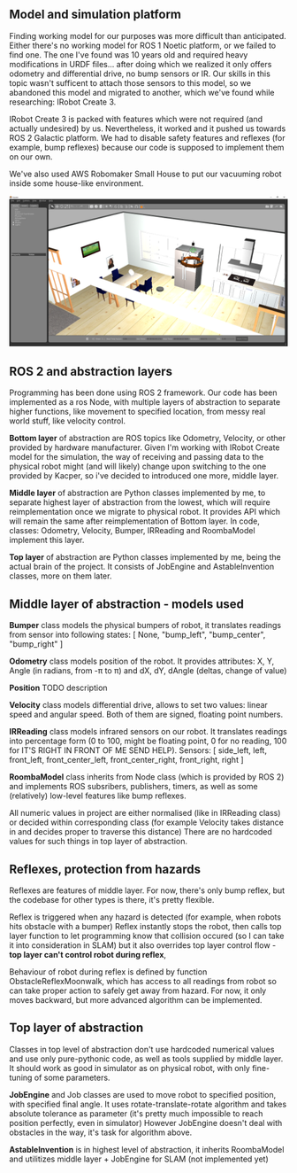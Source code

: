 
Model and simulation platform
---

Finding working model for our purposes was more difficult than anticipated. Either there's no working model for ROS 1 Noetic platform, or we failed to find one. The one I've found was 10 years old and required heavy modifications in URDF files... after doing which we realized it only offers odometry and differential drive, no bump sensors or IR. Our skills in this topic wasn't sufficent to attach those sensors to this model, so we abandoned this model and migrated to another, which we've found while researching: IRobot Create 3.

IRobot Create 3 is packed with features which were not required (and actually undesired) by us. Nevertheless, it worked and it pushed us towards ROS 2 Galactic platform. We had to disable safety features and reflexes (for example, bump reflexes) because our code is supposed to implement them on our own.

We've also used AWS Robomaker Small House to put our vacuuming robot inside some house-like environment.

![environment image](images/environment.png?raw=true "Robot in a house")


ROS 2 and abstraction layers
---

Programming has been done using ROS 2 framework. Our code has been implemented as a ros Node, with multiple layers of abstraction to separate higher functions, like movement to specified location, from messy real world stuff, like velocity control. 

**Bottom layer** of abstraction are ROS topics like Odometry, Velocity, or other provided by hardware manufacturer. Given I'm working with IRobot Create model for the simulation, the way of receiving and passing data to the physical robot might (and will likely) change upon switching to the one provided by Kacper, so i've decided to introduced one more, middle layer.

**Middle layer** of abstraction are Python classes implemented by me, to separate highest layer of abstraction from the lowest, which will require reimplementation once we migrate to physical robot. It provides API which will remain the same after reimplementation of Bottom layer. In code, classes: Odometry, Velocity, Bumper, IRReading and RoombaModel implement this layer.

**Top layer** of abstraction are Python classes implemented by me, being the actual brain of the project. It consists of JobEngine and AstableInvention classes, more on them later.


Middle layer of abstraction - models used
---

**Bumper** class models the physical bumpers of robot, it translates readings from sensor into following states: [ None, "bump_left", "bump_center", "bump_right" ]

**Odometry** class models position of the robot. It provides attributes: X, Y, Angle (in radians, from -π to π) and dX, dY, dAngle (deltas, change of value)

**Position** TODO description

**Velocity** class models differential drive, allows to set two values: linear speed and angular speed. Both of them are signed, floating point numbers.

**IRReading** class models infrared sensors on our robot. It translates readings into percentage form (0 to 100, might be floating point, 0 for no reading, 100 for IT'S RIGHT IN FRONT OF ME SEND HELP). Sensors: [ side_left, left, front_left, front_center_left, front_center_right, front_right, right ]

**RoombaModel** class inherits from Node class (which is provided by ROS 2) and implements ROS subsribers, publishers, timers, as well as some (relatively) low-level features like bump reflexes.

All numeric values in project are either normalised (like in IRReading class) or decided within corresponding class (for example Velocity takes distance in and decides proper to traverse this distance) There are no hardcoded values for such things in top layer of abstraction.

Reflexes, protection from hazards
---

Reflexes are features of middle layer. For now, there's only bump reflex, but the codebase for other types is there, it's pretty flexible.

Reflex is triggered when any hazard is detected (for example, when robots hits obstacle with a bumper) Reflex instantly stops the robot, then calls top layer function to let programming know that collision occured (so I can take it into consideration in SLAM) but it also overrides top layer control flow - **top layer can't control robot during reflex**,

Behaviour of robot during reflex is defined by function ObstacleReflexMoonwalk, which has access to all readings from robot so can take proper action to safely get away from hazard. For now, it only moves backward, but more advanced algorithm can be implemented.


Top layer of abstraction
---

Classes in top level of abstraction don't use hardcoded numerical values and use only pure-pythonic code, as well as tools supplied by middle layer. It should work as good in simulator as on physical robot, with only fine-tuning of some parameters.

**JobEngine** and Job classes are used to move robot to specified position, with specified final angle. It uses rotate-translate-rotate algorithm and takes absolute tolerance as parameter (it's pretty much impossible to reach position perfectly, even in simulator) However JobEngine doesn't deal with obstacles in the way, it's task for algorithm above.

**AstableInvention** is in highest level of abstraction, it inherits RoombaModel and utilitizes middle layer + JobEngine for SLAM (not implemented yet)
